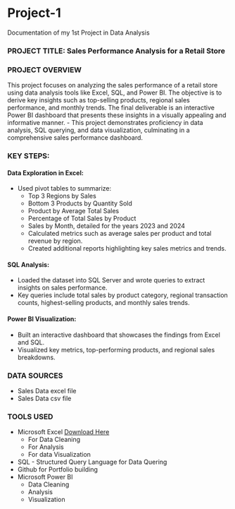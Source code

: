 # Project-1
Documentation of my 1st Project in Data Analysis

### PROJECT TITLE: Sales Performance Analysis for a Retail Store

### PROJECT OVERVIEW
This project focuses on analyzing the sales performance of a retail store using data analysis tools like Excel, SQL, and Power BI. The objective is to derive key insights such as top-selling products, regional sales performance, and monthly trends. The final deliverable is an interactive Power BI dashboard that presents these insights in a visually appealing and informative manner.
     -  This project demonstrates proficiency in data analysis, SQL querying, and data visualization, culminating in a comprehensive sales performance dashboard.

### KEY STEPS:

#### Data Exploration in Excel:
  -  Used pivot tables to summarize:
        -  Top 3 Regions by Sales
        -  Bottom 3 Products by Quantity Sold
        -  Product by Average Total Sales
        -  Percentage of Total Sales by Product
        -  Sales by Month, detailed for the years 2023 and 2024
        -  Calculated metrics such as average sales per product and total revenue by region.
        -  Created additional reports highlighting key sales metrics and trends.

#### SQL Analysis:
  -  Loaded the dataset into SQL Server and wrote queries to extract insights on sales performance.
  -  Key queries include total sales by product category, regional transaction counts, highest-selling products, and monthly sales trends.

#### Power BI Visualization:
  -  Built an interactive dashboard that showcases the findings from Excel and SQL.
  -  Visualized key metrics, top-performing products, and regional sales breakdowns.

 ### DATA SOURCES
   -  Sales Data excel file
   -  Sales Data csv file

 ### TOOLS USED
   -   Microsoft Excel [Download Here](https://www.microsoft.com)
          - For Data Cleaning
          - For Analysis
          - For data Visualization
   -   SQL - Structured Query Language for Data Quering
   -   Github for Portfolio building
   -   Microsoft Power BI
          - Data Cleaning
          - Analysis
          - Visualization
